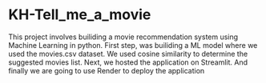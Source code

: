 # KH-Tell_me_a_movie
This project involves builiding a movie recommendation system using Machine Learning in python.
First step, was builiding a ML model where we used the movies.csv dataset. We used cosine similarity to determine the suggested movies list.
Next, we hosted the application on Streamlit.
And finally we are going to use Render to deploy the application

